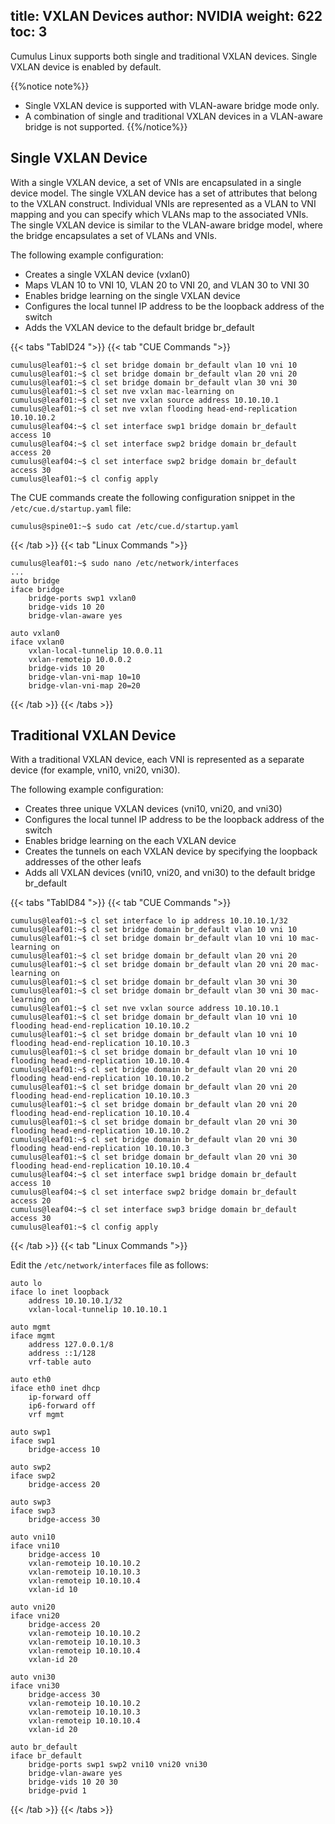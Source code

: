 title: VXLAN Devices
author: NVIDIA
weight: 622
toc: 3
---
Cumulus Linux supports both single and traditional VXLAN devices. Single VXLAN device is enabled by default.

{{%notice note%}}
- Single VXLAN device is supported with VLAN-aware bridge mode only.
- A combination of single and traditional VXLAN devices in a VLAN-aware bridge is not supported.
{{%/notice%}}

## Single VXLAN Device

With a single VXLAN device, a set of VNIs are encapsulated in a single device model. The single VXLAN device has a set of attributes that belong to the VXLAN construct. Individual VNIs are represented as a VLAN to VNI mapping and you can specify which VLANs map to the associated VNIs. The single VXLAN device is similar to the VLAN-aware bridge model, where the bridge encapsulates a set of VLANs and VNIs.

The following example configuration:
- Creates a single VXLAN device (vxlan0)
- Maps VLAN 10 to VNI 10, VLAN 20 to VNI 20, and VLAN 30 to VNI 30
- Enables bridge learning on the single VXLAN device
- Configures the local tunnel IP address to be the loopback address of the switch
- Adds the VXLAN device to the default bridge br_default

{{< tabs "TabID24 ">}}
{{< tab "CUE Commands ">}}

```
cumulus@leaf01:~$ cl set bridge domain br_default vlan 10 vni 10
cumulus@leaf01:~$ cl set bridge domain br_default vlan 20 vni 20
cumulus@leaf01:~$ cl set bridge domain br_default vlan 30 vni 30
cumulus@leaf01:~$ cl set nve vxlan mac-learning on
cumulus@leaf01:~$ cl set nve vxlan source address 10.10.10.1
cumulus@leaf01:~$ cl set nve vxlan flooding head-end-replication 10.10.10.2
cumulus@leaf04:~$ cl set interface swp1 bridge domain br_default access 10
cumulus@leaf04:~$ cl set interface swp2 bridge domain br_default access 20
cumulus@leaf04:~$ cl set interface swp2 bridge domain br_default access 30
cumulus@leaf01:~$ cl config apply
```

The CUE commands create the following configuration snippet in the `/etc/cue.d/startup.yaml` file:

```
cumulus@spine01:~$ sudo cat /etc/cue.d/startup.yaml

```

{{< /tab >}}
{{< tab "Linux Commands ">}}

```
cumulus@leaf01:~$ sudo nano /etc/network/interfaces
...
auto bridge
iface bridge
    bridge-ports swp1 vxlan0
    bridge-vids 10 20
    bridge-vlan-aware yes
 
auto vxlan0
iface vxlan0
    vxlan-local-tunnelip 10.0.0.11
    vxlan-remoteip 10.0.0.2
    bridge-vids 10 20
    bridge-vlan-vni-map 10=10
    bridge-vlan-vni-map 20=20
```

{{< /tab >}}
{{< /tabs >}}

## Traditional VXLAN Device

With a traditional VXLAN device, each VNI is represented as a separate device (for example, vni10, vni20, vni30).

The following example configuration:
- Creates three unique VXLAN devices (vni10, vni20, and vni30)
- Configures the local tunnel IP address to be the loopback address of the switch
- Enables bridge learning on the each VXLAN device
- Creates the tunnels on each VXLAN device by specifying the loopback addresses of the other leafs
- Adds all VXLAN devices (vni10, vni20, and vni30) to the default bridge br_default

{{< tabs "TabID84 ">}}
{{< tab "CUE Commands ">}}

```
cumulus@leaf01:~$ cl set interface lo ip address 10.10.10.1/32
cumulus@leaf01:~$ cl set bridge domain br_default vlan 10 vni 10
cumulus@leaf01:~$ cl set bridge domain br_default vlan 10 vni 10 mac-learning on
cumulus@leaf01:~$ cl set bridge domain br_default vlan 20 vni 20
cumulus@leaf01:~$ cl set bridge domain br_default vlan 20 vni 20 mac-learning on
cumulus@leaf01:~$ cl set bridge domain br_default vlan 30 vni 30
cumulus@leaf01:~$ cl set bridge domain br_default vlan 30 vni 30 mac-learning on
cumulus@leaf01:~$ cl set nve vxlan source address 10.10.10.1
cumulus@leaf01:~$ cl set bridge domain br_default vlan 10 vni 10 flooding head-end-replication 10.10.10.2
cumulus@leaf01:~$ cl set bridge domain br_default vlan 10 vni 10 flooding head-end-replication 10.10.10.3
cumulus@leaf01:~$ cl set bridge domain br_default vlan 10 vni 10 flooding head-end-replication 10.10.10.4
cumulus@leaf01:~$ cl set bridge domain br_default vlan 20 vni 20 flooding head-end-replication 10.10.10.2
cumulus@leaf01:~$ cl set bridge domain br_default vlan 20 vni 20 flooding head-end-replication 10.10.10.3
cumulus@leaf01:~$ cl set bridge domain br_default vlan 20 vni 20 flooding head-end-replication 10.10.10.4
cumulus@leaf01:~$ cl set bridge domain br_default vlan 20 vni 30 flooding head-end-replication 10.10.10.2
cumulus@leaf01:~$ cl set bridge domain br_default vlan 20 vni 30 flooding head-end-replication 10.10.10.3
cumulus@leaf01:~$ cl set bridge domain br_default vlan 20 vni 30 flooding head-end-replication 10.10.10.4
cumulus@leaf04:~$ cl set interface swp1 bridge domain br_default access 10
cumulus@leaf04:~$ cl set interface swp2 bridge domain br_default access 20
cumulus@leaf04:~$ cl set interface swp3 bridge domain br_default access 30
cumulus@leaf01:~$ cl config apply
```

{{< /tab >}}
{{< tab "Linux Commands ">}}

Edit the `/etc/network/interfaces` file as follows:

```
auto lo
iface lo inet loopback
    address 10.10.10.1/32
    vxlan-local-tunnelip 10.10.10.1

auto mgmt
iface mgmt
    address 127.0.0.1/8
    address ::1/128
    vrf-table auto

auto eth0
iface eth0 inet dhcp
    ip-forward off
    ip6-forward off
    vrf mgmt

auto swp1
iface swp1
    bridge-access 10

auto swp2
iface swp2
    bridge-access 20

auto swp3
iface swp3
    bridge-access 30

auto vni10
iface vni10
    bridge-access 10
    vxlan-remoteip 10.10.10.2
    vxlan-remoteip 10.10.10.3
    vxlan-remoteip 10.10.10.4
    vxlan-id 10

auto vni20
iface vni20
    bridge-access 20
    vxlan-remoteip 10.10.10.2
    vxlan-remoteip 10.10.10.3
    vxlan-remoteip 10.10.10.4
    vxlan-id 20

auto vni30
iface vni30
    bridge-access 30
    vxlan-remoteip 10.10.10.2
    vxlan-remoteip 10.10.10.3
    vxlan-remoteip 10.10.10.4
    vxlan-id 20

auto br_default
iface br_default
    bridge-ports swp1 swp2 vni10 vni20 vni30
    bridge-vlan-aware yes
    bridge-vids 10 20 30
    bridge-pvid 1
```

{{< /tab >}}
{{< /tabs >}}
